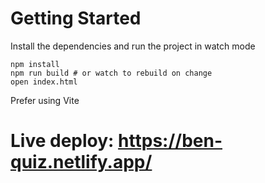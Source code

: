 # Getting Started
Install the dependencies and run the project in watch mode
```
npm install
npm run build # or watch to rebuild on change
open index.html
```
Prefer using Vite

# Live deploy: https://ben-quiz.netlify.app/
